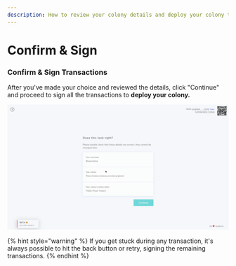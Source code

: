 ```yaml
---
description: How to review your colony details and deploy your colony to the blockchain.
---
```


# Confirm & Sign

### Confirm & Sign Transactions

After you've made your choice and reviewed the details, click "Continue" and proceed to sign all the transactions to **deploy your colony.**

![](../assets/SignTransaction.gif)

{% hint style="warning" %}
If you get stuck during any transaction, it's always possible to hit the back button or retry, signing the remaining transactions.
{% endhint %}
